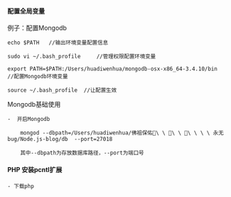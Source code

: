 #### 配置全局变量

例子：配置Mongodb

    echo $PATH   //输出环境变量配置信息

    sudo vi ~/.bash_profile     //管理权限配置环境变量

    export PATH=$PATH:/Users/huadiwenhua/mongodb-osx-x86_64-3.4.10/bin      //配置Mongodb环境变量

    source ~/.bash_profile  //让配置生效


Mongodb基础使用

    -  开启Mongodb

        mongod --dbpath=/Users/huadiwenhua/佛祖保佑🙏\ \ 🙏\ \ 🙏\ \ \ \ 永无bug/Node.js-blog/db  --port=27018

        其中--dbpath为存放数据库路径，--port为端口号

#### PHP 安装pcntl扩展

    - 下载php


